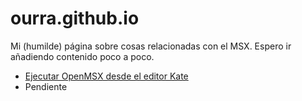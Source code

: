 # ourra.github.io

Mi (humilde) página sobre cosas relacionadas con el MSX.
Espero ir añadiendo contenido poco a poco.

* [Ejecutar OpenMSX desde el editor Kate](openmsx-kate.md)
* Pendiente








